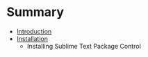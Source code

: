 # Summary

* [Introduction](README.md)
* [Installation](installation.md)
   * Installing Sublime Text Package Control

